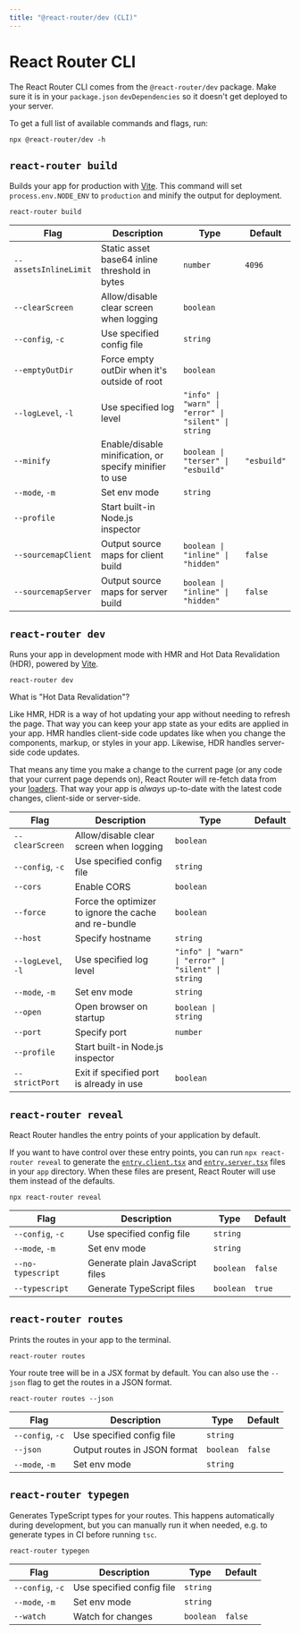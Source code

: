 ```yaml
---
title: "@react-router/dev (CLI)"
---
```


# React Router CLI

The React Router CLI comes from the `@react-router/dev` package. Make sure it is in your `package.json` `devDependencies` so it doesn't get deployed to your server.

To get a full list of available commands and flags, run:

```shellscript nonumber
npx @react-router/dev -h
```

## `react-router build`

Builds your app for production with [Vite][vite]. This command will set `process.env.NODE_ENV` to `production` and minify the output for deployment.

```shellscript nonumber
react-router build
```

| Flag                  | Description                                             | Type                                                | Default     |
| --------------------- | ------------------------------------------------------- | --------------------------------------------------- | ----------- |
| `--assetsInlineLimit` | Static asset base64 inline threshold in bytes           | `number`                                            | `4096`      |
| `--clearScreen`       | Allow/disable clear screen when logging                 | `boolean`                                           |             |
| `--config`, `-c`      | Use specified config file                               | `string`                                            |             |
| `--emptyOutDir`       | Force empty outDir when it's outside of root            | `boolean`                                           |             |
| `--logLevel`, `-l`    | Use specified log level                                 | `"info" \| "warn" \| "error" \| "silent" \| string` |             |
| `--minify`            | Enable/disable minification, or specify minifier to use | `boolean \| "terser" \| "esbuild"`                  | `"esbuild"` |
| `--mode`, `-m`        | Set env mode                                            | `string`                                            |             |
| `--profile`           | Start built-in Node.js inspector                        |                                                     |             |
| `--sourcemapClient`   | Output source maps for client build                     | `boolean \| "inline" \| "hidden"`                   | `false`     |
| `--sourcemapServer`   | Output source maps for server build                     | `boolean \| "inline" \| "hidden"`                   | `false`     |

## `react-router dev`

Runs your app in development mode with HMR and Hot Data Revalidation (HDR), powered by [Vite][vite].

```shellscript nonumber
react-router dev
```

<docs-info>

What is "Hot Data Revalidation"?

Like HMR, HDR is a way of hot updating your app without needing to refresh the page.
That way you can keep your app state as your edits are applied in your app.
HMR handles client-side code updates like when you change the components, markup, or styles in your app.
Likewise, HDR handles server-side code updates.

That means any time you make a change to the current page (or any code that your current page depends on), React Router will re-fetch data from your [loaders][loaders].
That way your app is _always_ up-to-date with the latest code changes, client-side or server-side.

</docs-info>

| Flag               | Description                                           | Type                                                | Default |
| ------------------ | ----------------------------------------------------- | --------------------------------------------------- | ------- |
| `--clearScreen`    | Allow/disable clear screen when logging               | `boolean`                                           |         |
| `--config`, `-c`   | Use specified config file                             | `string`                                            |         |
| `--cors`           | Enable CORS                                           | `boolean`                                           |         |
| `--force`          | Force the optimizer to ignore the cache and re-bundle | `boolean`                                           |         |
| `--host`           | Specify hostname                                      | `string`                                            |         |
| `--logLevel`, `-l` | Use specified log level                               | `"info" \| "warn" \| "error" \| "silent" \| string` |         |
| `--mode`, `-m`     | Set env mode                                          | `string`                                            |         |
| `--open`           | Open browser on startup                               | `boolean \| string`                                 |         |
| `--port`           | Specify port                                          | `number`                                            |         |
| `--profile`        | Start built-in Node.js inspector                      |                                                     |         |
| `--strictPort`     | Exit if specified port is already in use              | `boolean`                                           |         |

## `react-router reveal`

React Router handles the entry points of your application by default.

If you want to have control over these entry points, you can run `npx react-router reveal` to generate the [`entry.client.tsx`][entry-client] and [`entry.server.tsx`][entry-server] files in your `app` directory. When these files are present, React Router will use them instead of the defaults.

```shellscript nonumber
npx react-router reveal
```

| Flag              | Description                     | Type      | Default |
| ----------------- | ------------------------------- | --------- | ------- |
| `--config`, `-c`  | Use specified config file       | `string`  |         |
| `--mode`, `-m`    | Set env mode                    | `string`  |         |
| `--no-typescript` | Generate plain JavaScript files | `boolean` | `false` |
| `--typescript`    | Generate TypeScript files       | `boolean` | `true`  |

## `react-router routes`

Prints the routes in your app to the terminal.

```shellscript nonumber
react-router routes
```

Your route tree will be in a JSX format by default. You can also use the `--json` flag to get the routes in a JSON format.

```shellscript nonumber
react-router routes --json
```

| Flag             | Description                  | Type      | Default |
| ---------------- | ---------------------------- | --------- | ------- |
| `--config`, `-c` | Use specified config file    | `string`  |         |
| `--json`         | Output routes in JSON format | `boolean` | `false` |
| `--mode`, `-m`   | Set env mode                 | `string`  |         |

## `react-router typegen`

Generates TypeScript types for your routes. This happens automatically during development, but you can manually run it when needed, e.g. to generate types in CI before running `tsc`.

```shellscript nonumber
react-router typegen
```

| Flag             | Description               | Type      | Default |
| ---------------- | ------------------------- | --------- | ------- |
| `--config`, `-c` | Use specified config file | `string`  |         |
| `--mode`, `-m`   | Set env mode              | `string`  |         |
| `--watch`        | Watch for changes         | `boolean` | `false` |

[loaders]: ../../start/framework/data-loading
[vite]: https://vite.dev
[entry-server]: ../framework-conventions/entry.server.tsx
[entry-client]: ../framework-conventions/entry.client.tsx
[type-safety]: ../../explanation/type-safety
